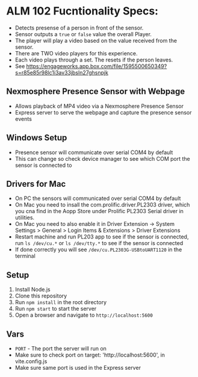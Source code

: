 # ALM 102 Fucntionality Specs:

-   Detects presense of a person in front of the sensor.
-   Sensor outputs a `true` or `false` value the overall Player.
-   The player will play a video based on the value received from the sensor.
-   There are TWO video players for this experience.
-   Each video plays through a set. The resets if the person leaves.
-   See https://engageworks.app.box.com/file/1595500650349?s=r85e85r98lc1i3av33jbsln27ghsnpjk

## Nexmosphere Presence Sensor with Webpage

-   Allows playback of MP4 video via a Nexmosphere Presence Sensor
-   Express server to serve the webpage and capture the presence sensor events

## Windows Setup

-   Presence sensor will communicate over serial COM4 by default
-   This can change so check device manager to see which COM port the sensor is connected to

## Drivers for Mac

-   On PC the sensors will communicated over serial COM4 by default
-   On Mac you need to insall the com.prolific.driver.PL2303 driver, which you cna find in the Aopp Store under Prolific PL2303 Serial driver in utilities.
-   On Mac you need to also enable it in Driver Extension -> System Settings > General > Login Items & Extensions > Driver Extensions
-   Restart machine and run PL203 app to see if the sensor is connected, run `ls /dev/cu.*` or `ls /dev/tty.*` to see if the sensor is connected
-   If done correctly you will see `/dev/cu.PL2303G-USBtoUART1120` in the terminal

## Setup

1. Install Node.js
2. Clone this repository
3. Run `npm install` in the root directory
4. Run `npm start` to start the server
5. Open a browser and navigate to `http://localhost:5600`

## Vars

-   `PORT` - The port the server will run on
-   Make sure to check port on target: 'http://localhost:5600', in vite.config.js
-   Make sure same port is used in the Express server
